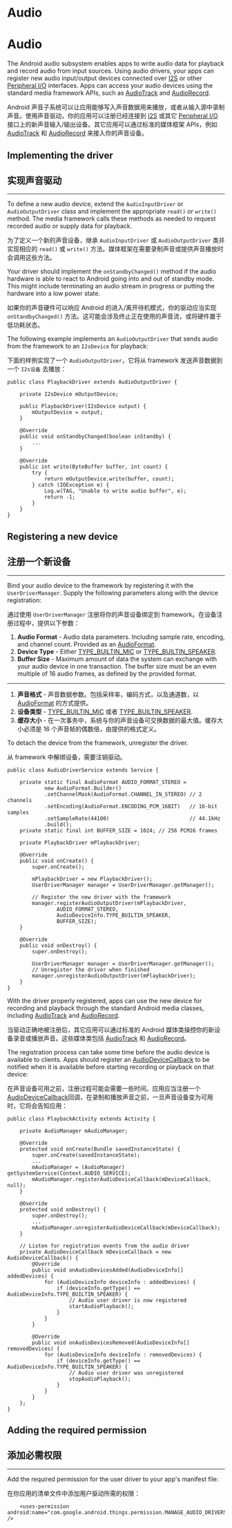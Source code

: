 # Audio

# Audio

The Android audio subsystem enables apps to write audio data for playback and record audio from input sources. Using audio drivers, your apps can register new audio input/output devices connected over [I2S](https://developer.android.google.cn/things/sdk/pio/i2s.html) or other [Peripheral I/O](https://developer.android.google.cn/things/sdk/pio/index.html) interfaces. Apps can access your audio devices using the standard media framework APIs, such as [AudioTrack](https://developer.android.google.cn/reference/android/media/AudioTrack.html) and [AudioRecord](https://developer.android.google.cn/reference/android/media/AudioRecord.html).

Android 声音子系统可以让应用能够写入声音数据用来播放，或者从输入源中录制声音。使用声音驱动，你的应用可以注册已经连接到 [I2S](https://developer.android.google.cn/things/sdk/pio/i2s.html) 或其它 [Peripheral I/O](https://developer.android.google.cn/things/sdk/pio/index.html) 接口上的新声音输入/输出设备。其它应用可以通过标准的媒体框架 APIs，例如 [AudioTrack](https://developer.android.google.cn/reference/android/media/AudioTrack.html) 和 [AudioRecord](https://developer.android.google.cn/reference/android/media/AudioRecord.html) 来接入你的声音设备。

## Implementing the driver

## 实现声音驱动

* * *

To define a new audio device, extend the `AudioInputDriver` or `AudioOutputDriver` class and implement the appropriate `read()` or `write()` method. The media framework calls these methods as needed to request recorded audio or supply data for playback.

为了定义一个新的声音设备，继承  `AudioInputDriver` 或 `AudioOutputDriver` 类并实现相应的  `read()` 或 `write()` 方法。媒体框架在需要录制声音或提供声音播放时会调用这些方法。

Your driver should implement the `onStandbyChanged()` method if the audio hardware is able to react to Android going into and out of standby mode. This might include terminating an audio stream in progress or putting the hardware into a low power state.

如果你的声音硬件可以响应 Android 的进入/离开待机模式，你的驱动应当实现 `onStandbyChanged()` 方法。这可能会涉及终止正在使用的声音流，或将硬件置于低功耗状态。

The following example implements an `AudioOutputDriver` that sends audio from the framework to an `I2sDevice` for playback:

下面的样例实现了一个 `AudioOutputDriver`，它将从 framework 发送声音数据到一个  `I2s设备` 去播放：
```
public class PlaybackDriver extends AudioOutputDriver {

    private I2sDevice mOutputDevice;

    public PlaybackDriver(I2sDevice output) {
        mOutputDevice = output;
    }

    @Override
    public void onStandbyChanged(boolean inStandby) {
        ...
    }

    @Override
    public int write(ByteBuffer buffer, int count) {
        try {
            return mOutputDevice.write(buffer, count);
        } catch (IOException e) {
            Log.w(TAG, "Unable to write audio buffer", e);
            return -1;
        }
    }
}

```

## Registering a new device

## 注册一个新设备

* * *

Bind your audio device to the framework by registering it with the `UserDriverManager`. Supply the following parameters along with the device registration:

通过使用 `UserDriverManager` 注册将你的声音设备绑定到 framework。在设备注册过程中，提供以下参数：

1.  **Audio Format** - Audio data parameters. Including sample rate, encoding, and channel count. Provided as an [AudioFormat](https://developer.android.google.cn/reference/android/media/AudioFormat.html).
2.  **Device Type** - Either [TYPE_BUILTIN_MIC](https://developer.android.google.cn/reference/android/media/AudioDeviceInfo.html#TYPE_BUILTIN_MIC) or [TYPE_BUILTIN_SPEAKER](https://developer.android.google.cn/reference/android/media/AudioDeviceInfo.html#TYPE_BUILTIN_SPEAKER).
3.  **Buffer Size** - Maximum amount of data the system can exchange with your audio device in one transaction. The buffer size must be an even multiple of 16 audio frames, as defined by the provided format.

* * *
1.  **声音格式** - 声音数据参数。包括采样率，编码方式，以及通道数，以 [AudioFormat](https://developer.android.google.cn/reference/android/media/AudioFormat.html) 的方式提供。
2.  **设备类型** - [TYPE_BUILTIN_MIC](https://developer.android.google.cn/reference/android/media/AudioDeviceInfo.html#TYPE_BUILTIN_MIC) 或者 [TYPE_BUILTIN_SPEAKER](https://developer.android.google.cn/reference/android/media/AudioDeviceInfo.html#TYPE_BUILTIN_SPEAKER).
3.  **缓存大小** - 在一次事务中，系统与你的声音设备可交换数据的最大值。缓存大小必须是 16 个声音帧的偶数倍，由提供的格式定义。

To detach the device from the framework, unregister the driver.

从 framework 中解绑设备，需要注销驱动。
```
public class AudioDriverService extends Service {

    private static final AudioFormat AUDIO_FORMAT_STEREO =
            new AudioFormat.Builder()
            .setChannelMask(AudioFormat.CHANNEL_IN_STEREO) // 2 channels
            .setEncoding(AudioFormat.ENCODING_PCM_16BIT)   // 16-bit samples
            .setSampleRate(44100)                          // 44.1kHz
            .build();
    private static final int BUFFER_SIZE = 1024; // 256 PCM16 frames

    private PlaybackDriver mPlaybackDriver;

    @Override
    public void onCreate() {
        super.onCreate();

        mPlaybackDriver = new PlaybackDriver();
        UserDriverManager manager = UserDriverManager.getManager();

        // Register the new driver with the framework
        manager.registerAudioOutputDriver(mPlaybackDriver,
                AUDIO_FORMAT_STEREO,
                AudioDeviceInfo.TYPE_BUILTIN_SPEAKER,
                BUFFER_SIZE);
    }

    @Override
    public void onDestroy() {
        super.onDestroy();

        UserDriverManager manager = UserDriverManager.getManager();
        // Unregister the driver when finished
        manager.unregisterAudioOutputDriver(mPlaybackDriver);
    }
}
```

With the driver properly registered, apps can use the new device for recording and playback through the standard Android media classes, including [AudioTrack](https://developer.android.google.cn/reference/android/media/AudioTrack.html) and [AudioRecord](https://developer.android.google.cn/reference/android/media/AudioRecord.html).

当驱动正确地被注册后，其它应用可以通过标准的 Android 媒体类操控你的新设备录音或播放声音。这些媒体类包括 [AudioTrack](https://developer.android.google.cn/reference/android/media/AudioTrack.html) 和 [AudioRecord](https://developer.android.google.cn/reference/android/media/AudioRecord.html)。

The registration process can take some time before the audio device is available to clients. Apps should register an [AudioDeviceCallback](https://developer.android.google.cn/reference/android/media/AudioDeviceCallback.html) to be notified when it is available before starting recording or playback on that device:

在声音设备可用之前，注册过程可能会需要一些时间。应用应当注册一个 [AudioDeviceCallback](https://developer.android.google.cn/reference/android/media/AudioDeviceCallback.html)回调，在录制和播放声音之前，一旦声音设备变为可用时，它将会告知应用：
```
public class PlaybackActivity extends Activity {

    private AudioManager mAudioManager;

    @Override
    protected void onCreate(Bundle savedInstanceState) {
        super.onCreate(savedInstanceState);
        ...
        mAudioManager = (AudioManager) getSystemService(Context.AUDIO_SERVICE);
        mAudioManager.registerAudioDeviceCallback(mDeviceCallback, null);
    }

    @Override
    protected void onDestroy() {
        super.onDestroy();
        ...
        mAudioManager.unregisterAudioDeviceCallback(mDeviceCallback);
    }

    // Listen for registration events from the audio driver
    private AudioDeviceCallback mDeviceCallback = new AudioDeviceCallback() {
        @Override
        public void onAudioDevicesAdded(AudioDeviceInfo[] addedDevices) {
            for (AudioDeviceInfo deviceInfo : addedDevices) {
                if (deviceInfo.getType() == AudioDeviceInfo.TYPE_BUILTIN_SPEAKER) {
                    // Audio user driver is now registered
                    startAudioPlayback();
                }
            }
        }

        @Override
        public void onAudioDevicesRemoved(AudioDeviceInfo[] removedDevices) {
            for (AudioDeviceInfo deviceInfo : removedDevices) {
                if (deviceInfo.getType() == AudioDeviceInfo.TYPE_BUILTIN_SPEAKER) {
                    // Audio user driver was unregistered
                    stopAudioPlayback();
                }
            }
        }
    };
}

```

## Adding the required permission

## 添加必需权限

* * *

Add the required permission for the user driver to your app's manifest file:

在你应用的清单文件中添加用户驱动所需的权限：

        <uses-permission android:name="com.google.android.things.permission.MANAGE_AUDIO_DRIVERS" />

